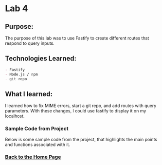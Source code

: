 # Lab 4

## Purpose:
The purpose of this lab was to use Fastify to create different routes that respond to query inputs.

## Technologies Learned:
```markdown
- Fastify
- Node.js / npm
- git repo
```
## What I learned:
I learned how to fix MIME errors, start a git repo, and add routes with query parameters. With these changes, I could use fastify to display it on my localhost.  

### Sample Code from Project

Below is some sample code from the project, that highlights the main points and functions associated with it. 


### [Back to the Home Page](http://uo-cit-bradyr57.github.io/bradyr57.github.io/)
